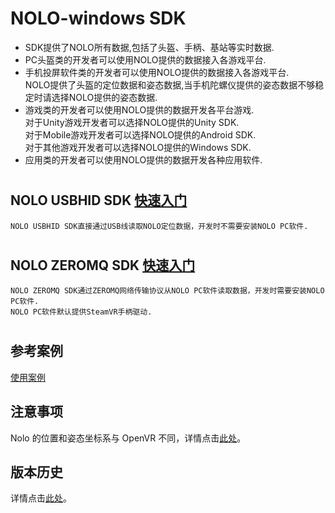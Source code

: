 # NOLO-windows SDK    
* SDK提供了NOLO所有数据,包括了头盔、手柄、基站等实时数据. 
* PC头盔类的开发者可以使用NOLO提供的数据接入各游戏平台.  
* 手机投屏软件类的开发者可以使用NOLO提供的数据接入各游戏平台.  
NOLO提供了头盔的定位数据和姿态数据,当手机陀螺仪提供的姿态数据不够稳定时请选择NOLO提供的姿态数据.  
* 游戏类的开发者可以使用NOLO提供的数据开发各平台游戏.  
对于Unity游戏开发者可以选择NOLO提供的Unity SDK.  
对于Mobile游戏开发者可以选择NOLO提供的Android SDK.  
对于其他游戏开发者可以选择NOLO提供的Windows SDK.  
* 应用类的开发者可以使用NOLO提供的数据开发各种应用软件. 
#
## NOLO USBHID SDK [快速入门](https://github.com/NOLOVR/NOLO-Windows-SDK/blob/master/HIDGetStarted_CN.md) 
    NOLO USBHID SDK直接通过USB线读取NOLO定位数据，开发时不需要安装NOLO PC软件.  
    
#
## NOLO ZEROMQ SDK  [快速入门](https://github.com/NOLOVR/NOLO-Windows-SDK/blob/master/GetStarted_CN.md) 
    NOLO ZEROMQ SDK通过ZEROMQ网络传输协议从NOLO PC软件读取数据，开发时需要安装NOLO PC软件.    
    NOLO PC软件默认提供SteamVR手柄驱动.  
#
## 参考案例
[使用案例](https://github.com/NOLOVR/NOLO-Windows-SDK/tree/master/Examples)

## 注意事项
Nolo 的位置和姿态坐标系与 OpenVR 不同，详情点击[此处](https://github.com/NOLOVR/NOLO-Windows-SDK/blob/master/NOLOVR/NOLO_USBHID_SDK/Notice_CN.pdf)。

## 版本历史  
详情点击[此处](https://github.com/NOLOVR/NOLO-Windows-SDK/releases)。